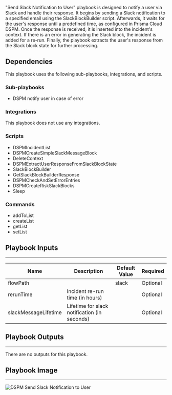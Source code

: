 "Send Slack Notification to User" playbook is designed to notify a user via Slack and handle their response. It begins by sending a Slack notification to a specified email using the SlackBlockBuilder script. Afterwards, it waits for the user's response until a predefined time, as configured in Prisma Cloud DSPM. Once the response is received, it is inserted into the incident's context. If there is an error in generating the Slack block, the incident is added for a re-run. Finally, the playbook extracts the user's response from the Slack block state for further processing.

## Dependencies

This playbook uses the following sub-playbooks, integrations, and scripts.

### Sub-playbooks

* DSPM notify user in case of error

### Integrations

This playbook does not use any integrations.

### Scripts

* DSPMIncidentList
* DSPMCreateSimpleSlackMessageBlock
* DeleteContext
* DSPMExtractUserResponseFromSlackBlockState
* SlackBlockBuilder
* GetSlackBlockBuilderResponse
* DSPMCheckAndSetErrorEntries
* DSPMCreateRiskSlackBlocks
* Sleep

### Commands

* addToList
* createList
* getList
* setList

## Playbook Inputs

---

| **Name** | **Description** | **Default Value** | **Required** |
| --- | --- | --- | --- |
| flowPath |  | slack | Optional |
| rerunTime | Incident re-run time \(in hours\) |  | Optional |
| slackMessageLifetime | Lifetime for slack notification \(in seconds\) |  | Optional |

## Playbook Outputs

---
There are no outputs for this playbook.

## Playbook Image

---

![DSPM Send Slack Notification to User](../doc_files/DSPM_Send_Slack_Notification_to_User.png)
